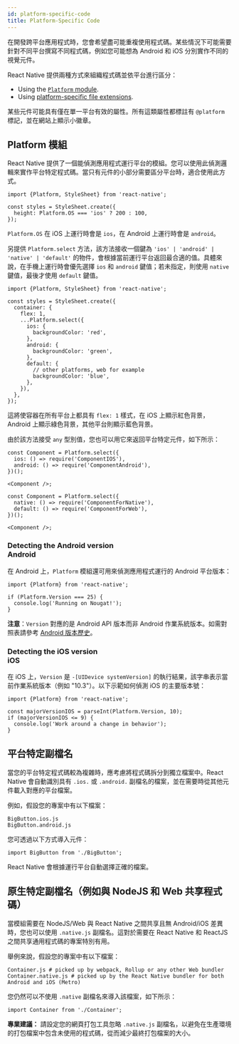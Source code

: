```yaml
---
id: platform-specific-code
title: Platform-Specific Code
---
```


在開發跨平台應用程式時，您會希望盡可能重複使用程式碼。某些情況下可能需要針對不同平台撰寫不同程式碼，例如您可能想為 Android 和 iOS 分別實作不同的視覺元件。

React Native 提供兩種方式來組織程式碼並依平台進行區分：

- Using the [`Platform` module](platform-specific-code.md#platform-module).
- Using [platform-specific file extensions](platform-specific-code.md#platform-specific-extensions).

某些元件可能具有僅在單一平台有效的屬性。所有這類屬性都標註有 `@platform` 標記，並在網站上顯示小徽章。

## Platform 模組

React Native 提供了一個能偵測應用程式運行平台的模組。您可以使用此偵測邏輯來實作平台特定程式碼。當只有元件的小部分需要區分平台時，適合使用此方式。

```tsx
import {Platform, StyleSheet} from 'react-native';

const styles = StyleSheet.create({
  height: Platform.OS === 'ios' ? 200 : 100,
});
```

`Platform.OS` 在 iOS 上運行時會是 `ios`，在 Android 上運行時會是 `android`。

另提供 `Platform.select` 方法，該方法接收一個鍵為 `'ios' | 'android' | 'native' | 'default'` 的物件，會根據當前運行平台返回最合適的值。具體來說，在手機上運行時會優先選擇 `ios` 和 `android` 鍵值；若未指定，則使用 `native` 鍵值，最後才使用 `default` 鍵值。

```tsx
import {Platform, StyleSheet} from 'react-native';

const styles = StyleSheet.create({
  container: {
    flex: 1,
    ...Platform.select({
      ios: {
        backgroundColor: 'red',
      },
      android: {
        backgroundColor: 'green',
      },
      default: {
        // other platforms, web for example
        backgroundColor: 'blue',
      },
    }),
  },
});
```

這將使容器在所有平台上都具有 `flex: 1` 樣式，在 iOS 上顯示紅色背景，Android 上顯示綠色背景，其他平台則顯示藍色背景。

由於該方法接受 `any` 型別值，您也可以用它來返回平台特定元件，如下所示：

```tsx
const Component = Platform.select({
  ios: () => require('ComponentIOS'),
  android: () => require('ComponentAndroid'),
})();

<Component />;
```

```tsx
const Component = Platform.select({
  native: () => require('ComponentForNative'),
  default: () => require('ComponentForWeb'),
})();

<Component />;
```

### Detecting the Android version <div class="label android" title="This section is related to Android platform">Android</div>

在 Android 上，`Platform` 模組還可用來偵測應用程式運行的 Android 平台版本：

```tsx
import {Platform} from 'react-native';

if (Platform.Version === 25) {
  console.log('Running on Nougat!');
}
```

**注意**：`Version` 對應的是 Android API 版本而非 Android 作業系統版本。如需對照表請參考 [Android 版本歷史](https://en.wikipedia.org/wiki/Android_version_history#Overview)。

### Detecting the iOS version <div class="label ios" title="This section is related to iOS platform">iOS</div>

在 iOS 上，`Version` 是 `-[UIDevice systemVersion]` 的執行結果，該字串表示當前作業系統版本（例如 "10.3"）。以下示範如何偵測 iOS 的主要版本號：

```tsx
import {Platform} from 'react-native';

const majorVersionIOS = parseInt(Platform.Version, 10);
if (majorVersionIOS <= 9) {
  console.log('Work around a change in behavior');
}
```

## 平台特定副檔名

當您的平台特定程式碼較為複雜時，應考慮將程式碼拆分到獨立檔案中。React Native 會自動識別具有 `.ios.` 或 `.android.` 副檔名的檔案，並在需要時從其他元件載入對應的平台檔案。

例如，假設您的專案中有以下檔案：

```shell
BigButton.ios.js
BigButton.android.js
```

您可透過以下方式導入元件：

```tsx
import BigButton from './BigButton';
```

React Native 會根據運行平台自動選擇正確的檔案。

## 原生特定副檔名（例如與 NodeJS 和 Web 共享程式碼）

當模組需要在 NodeJS/Web 與 React Native 之間共享且無 Android/iOS 差異時，您也可以使用 `.native.js` 副檔名。這對於需要在 React Native 和 ReactJS 之間共享通用程式碼的專案特別有用。

舉例來說，假設您的專案中有以下檔案：

```shell
Container.js # picked up by webpack, Rollup or any other Web bundler
Container.native.js # picked up by the React Native bundler for both Android and iOS (Metro)
```

您仍然可以不使用 `.native` 副檔名來導入該檔案，如下所示：

```tsx
import Container from './Container';
```

**專業建議：** 請設定您的網頁打包工具忽略 `.native.js` 副檔名，以避免在生產環境的打包檔案中包含未使用的程式碼，從而減少最終打包檔案的大小。
